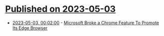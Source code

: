 # [Published on 2023-05-03](index.md)

* [2023-05-03, 00:02:00](https://slashdot.org/story/23/05/02/214202/microsoft-broke-a-chrome-feature-to-promote-its-edge-browser?utm_source=rss1.0mainlinkanon&utm_medium=feed) - [Microsoft Broke a Chrome Feature To Promote Its Edge Browser](https://slashdot.org/story/23/05/02/214202/microsoft-broke-a-chrome-feature-to-promote-its-edge-browser?utm_source=rss1.0mainlinkanon&utm_medium=feed)
